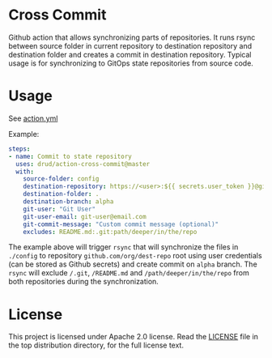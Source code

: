 # Cross Commit

Github action that allows synchronizing parts of repositories. It runs rsync 
between source folder in current repository to destination repository and 
destination folder and creates a commit in destination repository. Typical
usage is for synchronizing to GitOps state repositories from source code.

# Usage

See [action.yml](action.yml)

Example:

```yaml
steps:
- name: Commit to state repository
  uses: drud/action-cross-commit@master
  with:
    source-folder: config
    destination-repository: https://<user>:${{ secrets.user_token }}@github.com/org/dest-repo
    destination-folder: .
    destination-branch: alpha
    git-user: "Git User"
    git-user-email: git-user@email.com
    git-commit-message: "Custom commit message (optional)"
    excludes: README.md:.git:path/deeper/in/the/repo
```

The example above will trigger `rsync` that will synchronize the files in 
`./config` to repository `github.com/org/dest-repo` root using user credentials
(can be stored as Github secrets) and create commit on `alpha` branch. The 
`rsync` will exclude `/.git`, `/README.md` and `/path/deeper/in/the/repo` from 
both repositories during the synchronization.

# License

This project is licensed under Apache 2.0 license. Read the [LICENSE](LICENSE) 
file in the top distribution directory, for the full license text.
